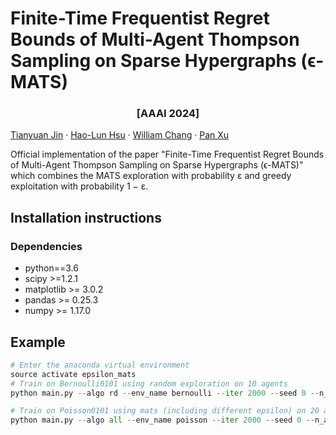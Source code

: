 # Finite-Time Frequentist Regret Bounds of Multi-Agent Thompson Sampling on Sparse Hypergraphs (ϵ-MATS)

<h3 style="text-align: center;">[AAAI 2024]</h3>


[Tianyuan Jin](https://tianyuanjin.github.io/) · [Hao-Lun Hsu](https://hlhsu.github.io/) · [William Chang](https://williamc.me/) · [Pan Xu](https://panxulab.github.io/)



Official implementation of the paper "Finite-Time Frequentist Regret Bounds of Multi-Agent Thompson Sampling on Sparse Hypergraphs (ϵ-MATS)" which combines the MATS exploration with probability ε and greedy exploitation with probability 1 − ε.


## Installation instructions


### Dependencies
- python==3.6
- scipy >=1.2.1
- matplotlib >= 3.0.2
- pandas >= 0.25.3
- numpy >= 1.17.0



## Example

```python
# Enter the anaconda virtual environment
source activate epsilon_mats
# Train on Bernoulli0101 using random exploration on 10 agents
python main.py --algo rd --env_name bernoulli --iter 2000 --seed 0 --n_agents 10

# Train on Poisson0101 using mats (including different epsilon) on 20 agents
python main.py --algo all --env_name poisson --iter 2000 --seed 0 --n_agents 20
```





